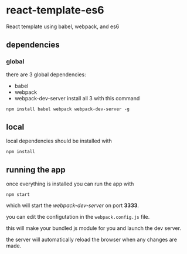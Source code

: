 # react-template-es6
React template using babel, webpack, and es6

## dependencies

### global
there are 3 global dependencies:
* babel
* webpack
* webpack-dev-server
install all 3 with this command

`npm install babel webpack webpack-dev-server -g`

## local
local dependencies should be installed with

`npm install`

## running the app

once everything is installed you can run the app with

`npm start`

which will start the *webpack-dev-server* on port **3333**.

you can edit the configutation in the `webpack.config.js` file.

this will make your bundled js module for you and launch the dev server. 

the server will automatically reload the browser when any changes are made.
